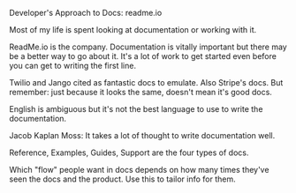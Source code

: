 Developer's Approach to Docs: readme.io

Most of my life is spent looking at documentation or working with it.

ReadMe.io is the company. Documentation is vitally important but there may be a better way to go about it. It's a lot of work to get started even before you can get to writing the first line.

Twilio and Jango cited as fantastic docs to emulate. Also Stripe's docs. But remember: just because it looks the same, doesn't mean it's good docs.

English is ambiguous but it's not the best language to use to write the documentation.

Jacob Kaplan Moss: It takes a lot of thought to write documentation well.

Reference, Examples, Guides, Support are the four types of docs.

Which "flow" people want in docs depends on how many times they've seen the docs and the product. Use this to tailor info for them.
